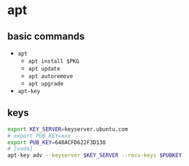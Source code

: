 # apt

## basic commands

- `apt`
  - `apt install $PKG`
  - `apt update`
  - `apt autoremove`
  - `apt upgrade`
- `apt-key`

## keys

```bash
export KEY_SERVER=keyserver.ubuntu.com
# export PUB_KEY=xxx
export PUB_KEY=648ACFD622F3D138
# [sudo]
apt-key adv --keyserver $KEY_SERVER --recv-keys $PUBKEY
```
